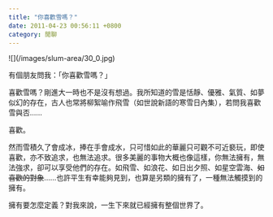 ```yaml
---
title: "你喜歡雪嗎？"
date: 2011-04-23 00:56:11 +0800
category: 閒聊
---
```

<p>![](/images/slum-area/30_0.jpg)</p><p>有個朋友問我：「你喜歡雪嗎？」</p><p>喜歡雪嗎？剛進大一時也不是沒有想過。我所知道的雪是恬靜、優雅、氣質、如夢似幻的存在，古人也常將柳絮喻作飛雪（如世說新語的寒雪日內集），若問我喜歡雪與否&hellip;&hellip;</p><p>喜歡。</p><p>然而雪積久了會成冰，捧在手會成水，只可惜如此的華麗只可觀不可近褻玩，即使喜歡，亦不致追求，也無法追求。很多美麗的事物大概也像這樣，你無法擁有，無法強求，卻可以享受他們的存在。如飛雪、如浪花、如日出夕照、如星空雲海、<s>如喜歡的對象</s>&hellip;&hellip;也許平生有幸能夠見到，也算是另類的擁有了，一種無法觸摸到的擁有。</p><p>擁有要怎麼定義？對我來說，一生下來就已經擁有整個世界了。</p>
